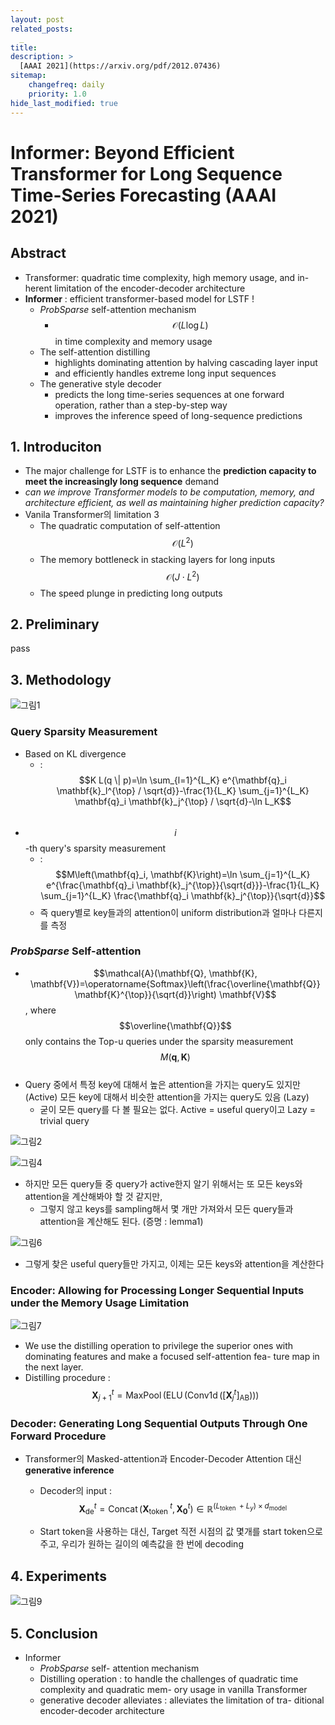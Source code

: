```yaml
---
layout: post
related_posts:
  _
title: 
description: >
  [AAAI 2021](https://arxiv.org/pdf/2012.07436)
sitemap:
    changefreq: daily
    priority: 1.0
hide_last_modified: true
---
```


# Informer: Beyond Efficient Transformer for Long Sequence Time-Series Forecasting (AAAI 2021)

## Abstract

- Transformer: quadratic time complexity, high memory usage, and in- herent limitation of the encoder-decoder architecture
- **Informer** : efficient transformer-based model for LSTF !
  - *ProbSparse* self-attention mechanism
    - $$\mathcal{O}(L \log L)$$ in time complexity and memory usage
  - The self-attention distilling
    - highlights dominating attention by halving cascading layer input
    - and efficiently handles extreme long input sequences
  - The generative style decoder
    - predicts the long time-series sequences at one forward operation, rather than a step-by-step way
    - improves the inference speed of long-sequence predictions

## 1. Introduciton

- The major challenge for LSTF is to enhance the **prediction capacity to meet the increasingly long sequence** demand
- *can we improve Transformer models to be computation, memory, and architecture efficient, as well as maintaining higher prediction capacity?*
- Vanila Transformer의 limitation 3
  - The quadratic computation of self-attention $$\mathcal{O}\left(L^2\right)$$
  - The memory bottleneck in stacking layers for long inputs $$\mathcal{O}\left(J \cdot L^2\right)$$
  - The speed plunge in predicting long outputs

## 2. Preliminary

pass

## 3. Methodology

![그림1](/assets/img/timeseries/Informer/fig2.png)

### Query Sparsity Measurement

- Based on KL divergence
  - : $$K L(q \| p)=\ln \sum_{l=1}^{L_K} e^{\mathbf{q}_i \mathbf{k}_l^{\top} / \sqrt{d}}-\frac{1}{L_K} \sum_{j=1}^{L_K} \mathbf{q}_i \mathbf{k}_j^{\top} / \sqrt{d}-\ln L_K$$​
- $$i$$-th query's sparsity measurement
  - : $$M\left(\mathbf{q}_i, \mathbf{K}\right)=\ln \sum_{j=1}^{L_K} e^{\frac{\mathbf{q}_i \mathbf{k}_j^{\top}}{\sqrt{d}}}-\frac{1}{L_K} \sum_{j=1}^{L_K} \frac{\mathbf{q}_i \mathbf{k}_j^{\top}}{\sqrt{d}}$$
  - 즉 query별로 key들과의 attention이 uniform distribution과 얼마나 다른지를 측정

### *ProbSparse* Self-attention

- $$\mathcal{A}(\mathbf{Q}, \mathbf{K}, \mathbf{V})=\operatorname{Softmax}\left(\frac{\overline{\mathbf{Q}} \mathbf{K}^{\top}}{\sqrt{d}}\right) \mathbf{V}$$, where $$\overline{\mathbf{Q}}$$ only contains the Top-u queries under the sparsity measurement $$M(\mathbf{q}, \mathbf{K})$$​
- Query 중에서 특정 key에 대해서 높은 attention을 가지는 query도 있지만 (Active) 모든 key에 대해서 비슷한 attention을 가지는 query도 있음 (Lazy)
  - 굳이 모든 query를 다 볼 필요는 없다. Active = useful query이고 Lazy = trivial query

![그림2](/assets/img/timeseries/Informer/myfig3.png)

![그림4](/assets/img/timeseries/Informer/myfig4.png)

- 하지만 모든 query들 중 query가 active한지 알기 위해서는 또 모든 keys와 attention을 계산해봐야 할 것 같지만,
  - 그렇지 않고 keys를 sampling해서 몇 개만 가져와서 모든 query들과 attention을 계산해도 된다. (증명 : lemma1)

![그림6](/assets/img/timeseries/Informer/lemma1.png)

- 그렇게 찾은 useful query들만 가지고, 이제는 모든 keys와 attention을 계산한다

### Encoder: Allowing for Processing Longer Sequential Inputs under the Memory Usage Limitation

![그림7](/assets/img/timeseries/Informer/fig3.png)

- We use the distilling operation to privilege the superior ones with dominating features and make a focused self-attention fea- ture map in the next layer.
- Distilling procedure : $$\mathbf{X}_{j+1}^t=\operatorname{MaxPool}\left(\operatorname{ELU}\left(\operatorname{Conv1d}\left(\left[\mathbf{X}_j^t\right]_{\mathrm{AB}}\right)\right)\right)$$

### Decoder: Generating Long Sequential Outputs Through One Forward Procedure

- Transformer의 Masked-attention과 Encoder-Decoder Attention 대신 **generative inference**

  - Decoder의 input : $$\mathbf{X}_{\mathrm{de}}^t=\operatorname{Concat}\left(\mathbf{X}_{\text {token }}^t, \mathbf{X}_{\mathbf{0}}^t\right) \in \mathbb{R}^{\left(L_{\text {token }}+L_y\right) \times d_{\text {model }}}$$

  - Start token을 사용하는 대신, Target 직전 시점의 값 몇개를 start token으로 주고, 우리가 원하는 길이의 예측값을 한 번에 decoding

## 4. Experiments

![그림9](/assets/img/timeseries/Informer/table1.png)

## 5. Conclusion

- Informer
  - *ProbSparse* self- attention mechanism
  - Distilling operation : to handle the challenges of quadratic time complexity and quadratic mem- ory usage in vanilla Transformer
  - generative decoder alleviates : alleviates the limitation of tra- ditional encoder-decoder architecture